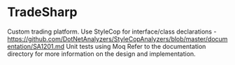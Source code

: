 # TradeSharp
 Custom trading platform.
 Use StyleCop for interface/class declarations - https://github.com/DotNetAnalyzers/StyleCopAnalyzers/blob/master/documentation/SA1201.md
 Unit tests using Moq
 Refer to the documentation directory for more information on the design and implementation.
 
